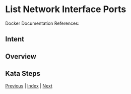 # List Network Interface Ports

Docker Documentation References:

[]()

## Intent

## Overview

## Kata Steps

[Previous](40_stats.md) | [Index](README.md) | [Next](42_pause_container.md)
